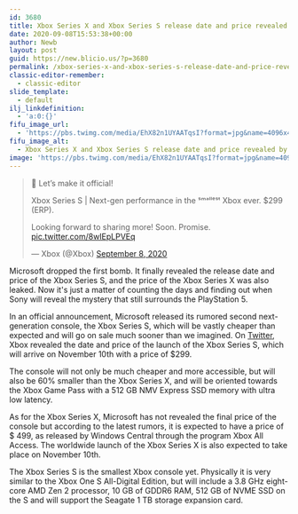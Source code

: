 ```yaml
---
id: 3680
title: Xbox Series X and Xbox Series S release date and price revealed by Microsoft
date: 2020-09-08T15:53:38+00:00
author: Newb
layout: post
guid: https://new.blicio.us/?p=3680
permalink: /xbox-series-x-and-xbox-series-s-release-date-and-price-revealed-by-microsoft/
classic-editor-remember:
  - classic-editor
slide_template:
  - default
ilj_linkdefinition:
  - 'a:0:{}'
fifu_image_url:
  - 'https://pbs.twimg.com/media/EhX82n1UYAATqsI?format=jpg&name=4096x4096'
fifu_image_alt:
  - Xbox Series X and Xbox Series S release date and price revealed by Microsoft
image: 'https://pbs.twimg.com/media/EhX82n1UYAATqsI?format=jpg&name=4096x4096'
---
```

<blockquote class="twitter-tweet">
  <p lang="en" dir="ltr">
    &#x1f440; Let’s make it official!
  </p>
  
  <p>
    Xbox Series S | Next-gen performance in the ˢᵐᵃˡˡᵉˢᵗ Xbox ever. $299 (ERP).
  </p>
  
  <p>
    Looking forward to sharing more! Soon. Promise. <a href="https://t.co/8wIEpLPVEq">pic.twitter.com/8wIEpLPVEq</a>
  </p>
  
  <p>
    &mdash; Xbox (@Xbox) <a href="https://twitter.com/Xbox/status/1303230071033880576?ref_src=twsrc%5Etfw">September 8, 2020</a>
  </p>
</blockquote>



Microsoft dropped the first bomb. It finally revealed the release date and price of the Xbox Series S, and the price of the Xbox Series X was also leaked. Now it's just a matter of counting the days and finding out when Sony will reveal the mystery that still surrounds the PlayStation 5.

In an official announcement, Microsoft released its rumored second next-generation console, the Xbox Series S, which will be vastly cheaper than expected and will go on sale much sooner than we imagined. On [Twitter](https://new.blicio.us/how-to-promote-your-startup-using-twitter/), Xbox revealed the date and price of the launch of the Xbox Series S, which will arrive on November 10th with a price of $299.

The console will not only be much cheaper and more accessible, but will also be 60% smaller than the Xbox Series X, and will be oriented towards the Xbox Game Pass with a 512 GB NMV Express SSD memory with ultra low latency.

As for the Xbox Series X, Microsoft has not revealed the final price of the console but according to the latest rumors, it is expected to have a price of $ 499, as released by Windows Central through the program Xbox All Access. The worldwide launch of the Xbox Series X is also expected to take place on November 10th.

The Xbox Series S is the smallest Xbox console yet. Physically it is very similar to the Xbox One S All-Digital Edition, but will include a 3.8 GHz eight-core AMD Zen 2 processor, 10 GB of GDDR6 RAM, 512 GB of NVME SSD on the S and will support the Seagate 1 TB storage expansion card.